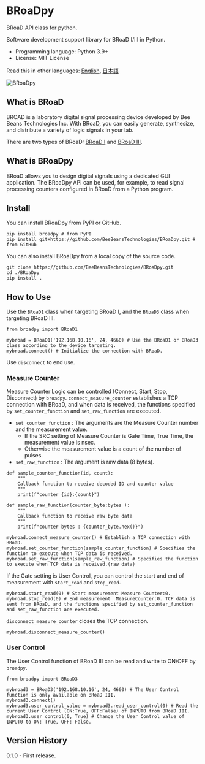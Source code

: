 # BRoaDpy

BRoaD API class for python.

Software development support library for BRoaD I/III in Python.

* Programming language: Python 3.9+
* License: MIT License

Read this in other languages: [English](README.md), [日本語](README.ja.md)

![BRoaDpy](src/broadpy/docs/images/broadpy.png)


## What is BRoaD

BROAD is a laboratory digital signal processing device developed by Bee Beans Technologies Inc.
With BRoaD, you can easily generate, synthesize, and distribute a variety of logic signals in your lab.

There are two types of BRoaD: [BRoaD I](https://www.bbtech.co.jp/en/products/broad-1-new/) and [BRoaD III](https://www.bbtech.co.jp/en/products/broad-v3/).


## What is BRoaDpy

BRoaD allows you to design digital signals using a dedicated GUI application. The BRoaDpy API can be used, for example, to read signal processing counters configured in BRoaD from a Python program.

## Install

You can install BRoaDpy from PyPI or GitHub.

```
pip install broadpy # from PyPI
pip install git+https://github.com/BeeBeansTechnologies/BRoaDpy.git # from GitHub
```

You can also install BRoaDpy from a local copy of the source code.

```
git clone https://github.com/BeeBeansTechnologies/BRoaDpy.git
cd ./BRoaDpy
pip install .
```

## How to Use
Use the `BRoaD1` class when targeting BRoaD I, and the `BRoaD3` class when targeting BRoaD III.

```
from broadpy import BRoaD1

mybroad = BRoaD1('192.168.10.16', 24, 4660) # Use the BRoaD1 or BRoaD3 class according to the device targeting.
mybroad.connect() # Initialize the connection with BRoaD.
```

Use `disconnect` to end use.


### Measure Counter
Measure Counter Logic can be controlled (Connect, Start, Stop, Disconnect)  by `broadpy`.
`connect_measure_counter` establishes a TCP connection with BRoaD, and when data is received, the functions specified by `set_counter_function` and `set_raw_function` are executed.
* `set_counter_function` : The arguments are the Measure Counter number and the measurement value.
    * If the SRC setting of Measure Counter is Gate Time, True Time, the measurement value is nsec.
    * Otherwise the measurement value is a count of the number of pulses.
* `set_raw_function` : The argument is raw data (8 bytes).

```
def sample_counter_function(id, count):
    """
    Callback function to receive decoded ID and counter value
    """
    print(f"counter {id}:{count}")

def sample_raw_function(counter_byte:bytes ):
    """
    Callback function to receive raw byte data
    """
    print(f"counter bytes : {counter_byte.hex()}")

mybroad.connect_measure_counter() # Establish a TCP connection with BRoaD.
mybroad.set_counter_function(sample_counter_function) # Specifies the function to execute when TCP data is received.
mybroad.set_raw_function(sample_raw_function) # Specifies the function to execute when TCP data is received.(raw data)
```

If the Gate setting is User Control, you can control the start and end of measurement with `start_read` and `stop_read`.
```
mybroad.start_read(0) # Start measurement Measure Counter:0.
mybroad.stop_read(0) # End measurement  MeasureCounter:0. TCP data is sent from BRoaD, and the functions specified by set_counter_function and set_raw_function are executed.
```

`disconnect_measure_counter` closes the TCP connection.

```
mybroad.disconnect_measure_counter()
```


### User Control
The User Control function of BRoaD III can be read and write to ON/OFF by `broadpy`.

```
from broadpy import BRoaD3

mybroad3 = BRoaD3('192.168.10.16', 24, 4660) # The User Control function is only available on BRoaD III.
mybroad3.connect()
mybroad3.user_control_value = mybroad3.read_user_control(0) # Read the current User Control (ON:True, OFF:False) of INPUT0 from BRoaD III.
mybroad3.user_control(0, True) # Change the User Control value of INPUT0 to ON: True, OFF: False.

```

## Version History

0.1.0 - First release.